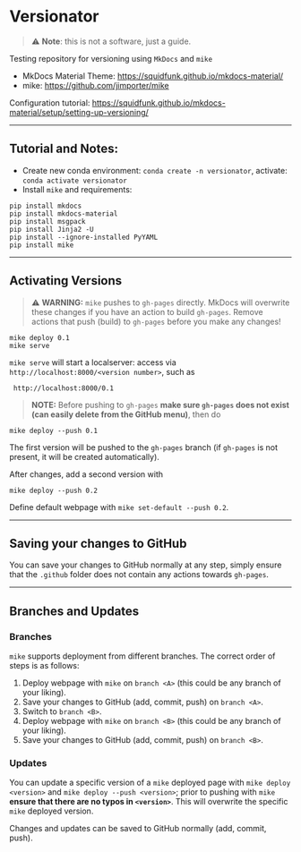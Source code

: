 # Versionator

> :warning: **Note**: this is not a software, just a guide.

Testing repository for versioning using `MkDocs` and `mike`

- MkDocs Material Theme: https://squidfunk.github.io/mkdocs-material/
- mike: https://github.com/jimporter/mike

Configuration tutorial: https://squidfunk.github.io/mkdocs-material/setup/setting-up-versioning/

---

## Tutorial and Notes:

- Create new conda environment: `conda create -n versionator`, activate: `conda activate versionator`
- Install `mike` and requirements: 

```
pip install mkdocs
pip install mkdocs-material
pip install msgpack
pip install Jinja2 -U
pip install --ignore-installed PyYAML
pip install mike
```

---

## Activating Versions

> :warning: **WARNING:** `mike` pushes to `gh-pages` directly. MkDocs will overwrite these changes if you have an action to build `gh-pages`. Remove  actions that push (build) to `gh-pages` before you make any changes!

```
mike deploy 0.1
mike serve
```
`mike serve` will start a localserver: access via `http://localhost:8000/<version number>`, such as

```
 http://localhost:8000/0.1
```

> **NOTE:** Before pushing to `gh-pages` **make sure `gh-pages` does not exist (can easily delete from the GitHub menu)**, then do

```
mike deploy --push 0.1
```

The first version will be pushed to the `gh-pages` branch (if `gh-pages` is not present, it will be created automatically).

After changes, add a second version with

```
mike deploy --push 0.2
```

Define default webpage with `mike set-default --push 0.2`.

---

## Saving your changes to GitHub

You can save your changes to GitHub normally at any step, simply ensure that the `.github` folder does not contain any actions towards `gh-pages`.

---

## Branches and Updates

### Branches

`mike` supports deployment from different branches. The correct order of steps is as follows:

1. Deploy webpage with `mike` on `branch <A>` (this could be any branch of your liking).
2. Save your changes to GitHub (add, commit, push) on `branch <A>`.
3. Switch to `branch <B>`.
4. Deploy webpage with `mike` on `branch <B>` (this could be any branch of your liking).
5. Save your changes to GitHub (add, commit, push) on `branch <B>`.

### Updates

You can update a specific version of a `mike` deployed page with `mike deploy <version>` and `mike deploy --push <version>`; prior to pushing with `mike` **ensure that there are no typos in `<version>`**. This will overwrite the specific `mike` deployed version.

Changes and updates can be saved to GitHub normally (add, commit, push).
